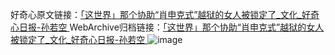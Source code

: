 好奇心原文链接：[「这世界」那个协助“肖申克式”越狱的女人被锁定了_文化_好奇心日报-孙若空 ](https://www.qdaily.com/articles/10755.html)
WebArchive归档链接：[「这世界」那个协助“肖申克式”越狱的女人被锁定了_文化_好奇心日报-孙若空 ](http://web.archive.org/web/20190623163208/https://www.qdaily.com/articles/10755.html)
![image](http://ww3.sinaimg.cn/large/007d5XDply1g3wcbsm119j30u05kyb29)